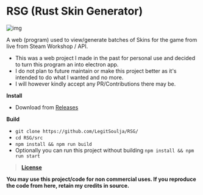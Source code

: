 # RSG (Rust Skin Generator)

![img](https://github.com/LegitSoulja/RSG/blob/main/src/assets/img/preview.png?raw=true&cache=113)

A web (program) used to view/generate batches of Skins for the game from live from Steam Workshop / API.
 
- This was a web project I made in the past for personal use and decided to turn this program an into electron app.
- I do not plan to future maintain or make this project better as it's intended to do what I wanted and no more.
- I will however kindly accept any PR/Contributions there may be.

**Install**
- Download from [Releases](https://github.com/LegitSoulja/RSG/releases)

**Build**
- `git clone https://github.com/LegitSoulja/RSG/`
- `cd RSG/src`
- `npm install && npm run build`
- Optionally you can run this project without building `npm install && npm run start`

> [**License**](https://github.com/LegitSoulja/RSG/blob/main/LICENSE)

**You may use this project/code for non commercial uses. If you reproduce the code from here, retain my credits in source.**
